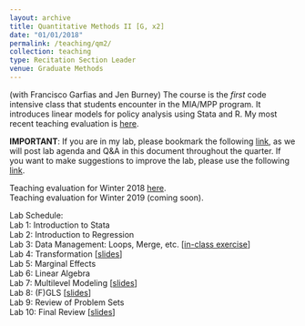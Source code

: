 ```yaml
---
layout: archive
title: Quantitative Methods II [G, x2]
date: "01/01/2018"
permalink: /teaching/qm2/
collection: teaching
type: Recitation Section Leader
venue: Graduate Methods
---
```


(with Francisco Garfias and Jen Burney) The course is the _first_ code intensive class that students encounter in the MIA/MPP program. It introduces linear models for policy analysis using Stata and R. My most recent teaching evaluation is [here](https://shanexuan.github.io/files/qm2-eval-wi18.pdf). 

__IMPORTANT__: If you are in my lab, please bookmark the following [link](https://docs.google.com/document/d/1F5tciuW92cYoFBdOK6K8iF3StXAlTdj3yvYe44Wmx0Q/edit?usp=sharing), as we will post lab agenda and Q&A in this document throughout the quarter.  If you want to make suggestions to improve the lab, please use the following [link](https://goo.gl/forms/JLL7ErnN0zWa6ewX2).

Teaching evaluation for Winter 2018 [here](https://shanexuan.github.io/files/qm2-eval-wi18.pdf).  
Teaching evaluation for Winter 2019 (coming soon).

Lab Schedule:  
Lab 1: Introduction to Stata  
Lab 2: Introduction to Regression  
Lab 3: Data Management: Loops, Merge, etc. [[in-class exercise](https://shanexuan.github.io/files/loop-example.pdf)]  
Lab 4: Transformation [[slides](https://shanexuan.github.io/files/qm2-slides/transform.pdf)]  
Lab 5: Marginal Effects  
Lab 6: Linear Algebra  
Lab 7: Multilevel Modeling [[slides](https://shanexuan.github.io/files/qm2-slides/multilevel.pdf)]  
Lab 8: (F)GLS [[slides](https://shanexuan.github.io/files/qm2-slides/gls.pdf)]  
Lab 9: Review of Problem Sets  
Lab 10: Final Review [[slides](https://shanexuan.github.io/files/qm2-slides/reg-short-ver.pdf)]  
